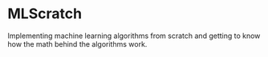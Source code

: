 # MLScratch
Implementing machine learning algorithms from scratch and getting to know how the math behind the algorithms work.
